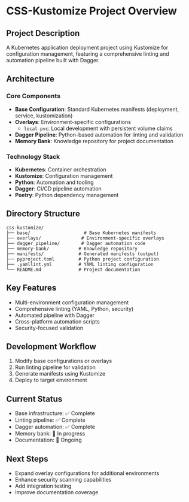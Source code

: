 # CSS-Kustomize Project Overview

## Project Description

A Kubernetes application deployment project using Kustomize for configuration management, featuring a comprehensive linting and automation pipeline built with Dagger.

## Architecture

### Core Components

- **Base Configuration**: Standard Kubernetes manifests (deployment, service, kustomization)
- **Overlays**: Environment-specific configurations
  - `local-pvc`: Local development with persistent volume claims
- **Dagger Pipeline**: Python-based automation for linting and validation
- **Memory Bank**: Knowledge repository for project documentation

### Technology Stack

- **Kubernetes**: Container orchestration
- **Kustomize**: Configuration management
- **Python**: Automation and tooling
- **Dagger**: CI/CD pipeline automation
- **Poetry**: Python dependency management

## Directory Structure

```
css-kustomize/
├── base/                    # Base Kubernetes manifests
├── overlays/               # Environment-specific overlays
├── dagger_pipeline/        # Dagger automation code
├── memory-bank/           # Knowledge repository
├── manifests/             # Generated manifests (output)
├── pyproject.toml         # Python project configuration
├── .yamllint.yml          # YAML linting configuration
└── README.md              # Project documentation
```

## Key Features

- Multi-environment configuration management
- Comprehensive linting (YAML, Python, security)
- Automated pipeline with Dagger
- Cross-platform automation scripts
- Security-focused validation

## Development Workflow

1. Modify base configurations or overlays
1. Run linting pipeline for validation
1. Generate manifests using Kustomize
1. Deploy to target environment

## Current Status

- Base infrastructure: ✅ Complete
- Linting pipeline: ✅ Complete
- Dagger automation: ✅ Complete
- Memory bank: 🔄 In progress
- Documentation: 🔄 Ongoing

## Next Steps

- Expand overlay configurations for additional environments
- Enhance security scanning capabilities
- Add integration testing
- Improve documentation coverage
